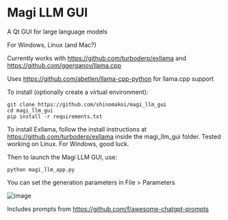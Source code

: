 # Magi LLM GUI
A Qt GUI for large language models

For Windows, Linux (and Mac?)

Currently works with https://github.com/turboderp/exllama and https://github.com/ggerganov/llama.cpp

Uses https://github.com/abetlen/llama-cpp-python for llama.cpp support


To install (optionally create a virtual environment): 
```
git clone https://github.com/shinomakoi/magi_llm_gui
cd magi_llm_gui
pip install -r requirements.txt
```
To install Exllama, follow the install instructions at https://github.com/turboderp/exllama inside the magi_llm_gui folder. Tested working on Linux. For Windows, good luck.

Then to launch the Magi LLM GUI, use: 
```
python magi_llm_app.py
```
You can set the generation parameters in File > Parameters

![image](https://user-images.githubusercontent.com/112139428/234652796-6fe1c935-25f8-401c-b96e-ab4bbe825173.png)


Includes prompts from https://github.com/f/awesome-chatgpt-prompts
